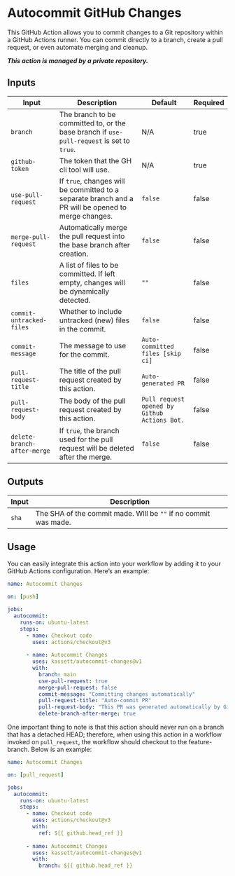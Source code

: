 # Autocommit GitHub Changes

This GitHub Action allows you to commit changes to a Git repository within a GitHub Actions runner. You can commit directly to a branch, create a pull request, or even automate merging and cleanup.

<b><i>This action is managed by a private repository.</i></b>

## Inputs

| Input                       | Description                                                                                         | Default                                      | Required |
|-----------------------------|-----------------------------------------------------------------------------------------------------|----------------------------------------------|----------|
| `branch`                    | The branch to be committed to, or the base branch if `use-pull-request` is set to `true`.           | N/A                                          | true     |
| `github-token`              | The token that the GH cli tool will use.                                                            | N/A                                          | true     |
| `use-pull-request`          | If `true`, changes will be committed to a separate branch and a PR will be opened to merge changes. | `false`                                      | false    |
| `merge-pull-request`        | Automatically merge the pull request into the base branch after creation.                           | `false`                                      | false    |
| `files`                     | A list of files to be committed. If left empty, changes will be dynamically detected.               | `""`                                         | false    |
| `commit-untracked-files`    | Whether to include untracked (new) files in the commit.                                             | `false`                                      | false    |
| `commit-message`            | The message to use for the commit.                                                                  | `Auto-committed files [skip ci]`             | false    |
| `pull-request-title`        | The title of the pull request created by this action.                                               | `Auto-generated PR`                          | false    |
| `pull-request-body`         | The body of the pull request created by this action.                                                | `Pull request opened by Github Actions Bot.` | false    |
| `delete-branch-after-merge` | If `true`, the branch used for the pull request will be deleted after the merge.                    | `false`                                      | false    |

## Outputs

| Input | Description                                                   |
|-------|---------------------------------------------------------------|
| `sha` | The SHA of the commit made. Will be `""` if no commit was made. |

## Usage

You can easily integrate this action into your workflow by adding it to your GitHub Actions configuration. Here’s an example:

```yaml
name: Autocommit Changes

on: [push]

jobs:
  autocommit:
    runs-on: ubuntu-latest
    steps:
      - name: Checkout code
        uses: actions/checkout@v3
        
      - name: Autocommit Changes
        uses: kassett/autocommit-changes@v1
        with:
          branch: main
          use-pull-request: true
          merge-pull-request: false
          commit-message: "Committing changes automatically"
          pull-request-title: "Auto-commit PR"
          pull-request-body: "This PR was generated automatically by GitHub Actions."
          delete-branch-after-merge: true
```

One important thing to note is that this action should never run on a branch that has a detached HEAD; therefore, 
when using this action in a workflow invoked on `pull_request`, the workflow should checkout to the feature-branch.
Below is an example:

```yaml
name: Autocommit Changes

on: [pull_request]

jobs:
  autocommit:
    runs-on: ubuntu-latest
    steps:
      - name: Checkout code
        uses: actions/checkout@v3
        with:
          ref: ${{ github.head_ref }}
        
      - name: Autocommit Changes
        uses: kassett/autocommit-changes@v1
        with:
          branch: ${{ github.head_ref }}
```